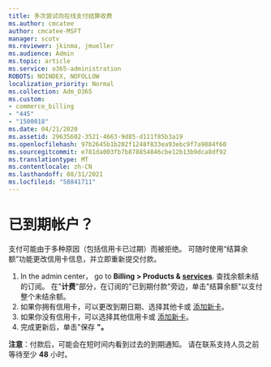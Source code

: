 ```yaml
---
title: 多次尝试向在线支付结算收费
ms.author: cmcatee
author: cmcatee-MSFT
manager: scotv
ms.reviewer: jkinma, jmueller
ms.audience: Admin
ms.topic: article
ms.service: o365-administration
ROBOTS: NOINDEX, NOFOLLOW
localization_priority: Normal
ms.collection: Adm_O365
ms.custom:
- commerce_billing
- "445"
- "1500018"
ms.date: 04/21/2020
ms.assetid: 29635602-3521-4663-9d85-d111f85b3a19
ms.openlocfilehash: 97b2645b1b202f1248f833ea93ebc9f7a9884f60
ms.sourcegitcommit: e781da003fb7b878854846cbe12b13b9dca8df92
ms.translationtype: MT
ms.contentlocale: zh-CN
ms.lasthandoff: 08/31/2021
ms.locfileid: "58841711"
---
```

# <a name="past-due-account"></a>已到期帐户？

支付可能由于多种原因（包括信用卡已过期）而被拒绝。 可随时使用“结算余额”功能更改信用卡信息，并立即重新提交付款。

1. In the admin center， go to **Billing > Products & [services](https://go.microsoft.com/fwlink/p/?linkid=842054)**.
查找余额未结的订阅。 在"**计费**"部分，在订阅的"已到期付款"旁边，单击"结算余额"以支付整个未结余额。
2. 如果你拥有信用卡，可以更改到期日期、选择其他卡或 [添加新卡](https://docs.microsoft.com/microsoft-365/commerce/billing-and-payments/manage-payment-methods)。
3. 如果你没有信用卡，可以选择其他信用卡或 [添加新卡](https://docs.microsoft.com/microsoft-365/commerce/billing-and-payments/manage-payment-methods)。
4. 完成更新后，单击"保存 **"。**

**注意**：付款后，可能会在短时间内看到过去的到期通知。 请在联系支持人员之前等待至少 **48** 小时。
